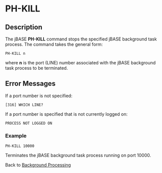 # PH-KILL

<PageHeader />

## Description

The jBASE **PH-KILL** command stops the specified jBASE background task process. The command takes the general form:

```
PH-KILL n
```

where **n** is the port (LINE) number associated with the jBASE background task process to be terminated.

## Error Messages

If a port number is not specified:

```
[316] WHICH LINE?
```

If a port number is specified that is not currently logged on:

```
PROCESS NOT LOGGED ON
```

### Example

```
PH-KILL 10000
```

Terminates the jBASE background task process running on port 10000.

Back to [Background Processing](./../README.md)
